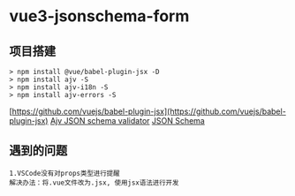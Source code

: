 # vue3-jsonschema-form

## 项目搭建

```shell
> npm install @vue/babel-plugin-jsx -D
> npm install ajv -S
> npm install ajv-i18n -S
> npm install ajv-errors -S
```

[https://github.com/vuejs/babel-plugin-jsx](https://github.com/vuejs/babel-plugin-jsx)
[Ajv JSON schema validator](https://ajv.js.org)
[JSON Schema](https://json-schema.org/)

## 遇到的问题

```shell
1.VSCode没有对props类型进行提醒
解决办法：将.vue文件改为.jsx, 使用jsx语法进行开发
```
